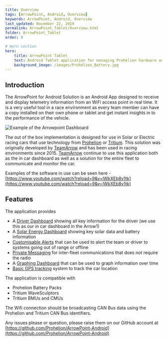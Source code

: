 ```yaml
---
title: Overview
tags: [ArrowPoint, Android, Overview]
keywords: ArrowPoint, Android, Overview
last_updated: November 22, 2019
permalink: ArrowPoint_Tablet/Overview.html
folder: ArrowPoint_Tablet
order: 0

# Hero section
hero:
    title: ArrowPoint Tablet
    text: Android Tablet application for managing Prohelion hardware and racing cars
    background_image: /images/Prohelion_Battery.jpg
---
```


## Introduction
The ArrowPoint for Android Solution is an Android App designed to receive and display telemetry information from an WiFi access point in real time. It is a very useful tool in a race environment as every team member can have a copy installed on their own phone or tablet and get instant insights in to the performance of the vehicle.

![Example of the Arrowpoint Dashboard]({{site.dox.baseurl}}/images/android_dashboard.png)

The out of the box implementation is designed for use in Solar or Electric racing cars that use technology from [Prohelion](https://www.prohelion.com) or [Tritium](https://www.tritiumcharging.com). This solution was originally developed by [TeamArrow](https://www.teamarrow.com.au/) and has been used in racing environments since 2015. [TeamArrow](https://www.teamarrow.com.au/) continue to use this application both as the in car dashboard as well as a solution for the entire fleet to communicate and monitor the car.

Examples of the software in use can be seen here - [https://www.youtube.com/watch?reload=9&v=lWkXEb8v1tk](https://www.youtube.com/watch?reload=9&v=lWkXEb8v1tk)

## Features
The application provides
* A [Driver Dashboard](Dashboard.html) showing all key information for the driver (we use this as our in car dashboard in the Arrow1)
* A [Solar Energy Dashboard](Solar.html) showing key solar data and battery information
* [Customisable Alerts](SystemDetails.html) that can be used to alert the team or driver to systems going out of range or offline
* [Private Messaging](Fleet_Messaging.html) for inter-fleet communications that does not require the radio
* A [Graphing Dashboard](Graphing.html) that can be used to graph information over time
* [Basic GPS tracking](GPS.html) system to track the car location

The application is compatible with
* Prohelion Battery Packs
* Tritium WaveSculptors
* Tritium BMUs and CMUs

The Wifi connection should be broadcasting CAN Bus data using the Prohelion and Tritium CAN Bus identifiers.

Any issues please or question, please raise them on our GitHub account at [https://github.com/Prohelion/ArrowPoint-Android](https://github.com/Prohelion/ArrowPoint-Android)
